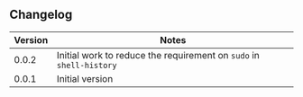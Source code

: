 
## Changelog

| Version | Notes                                                               |
| ------- | ------------------------------------------------------------------- |
| 0.0.2   | Initial work to reduce the requirement on `sudo` in `shell-history` |
| 0.0.1   | Initial version                                                     |
